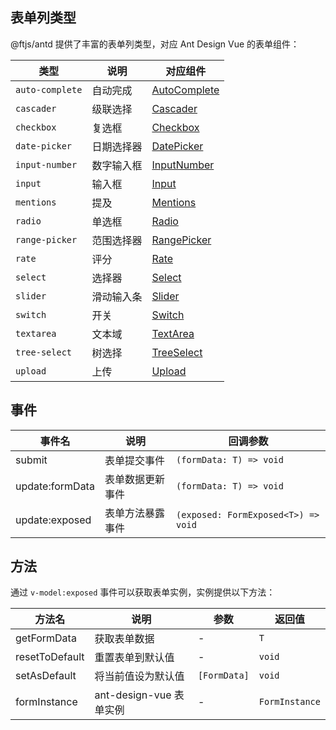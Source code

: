 ## 表单列类型

@ftjs/antd 提供了丰富的表单列类型，对应 Ant Design Vue 的表单组件：

| 类型            | 说明       | 对应组件                                                                      |
| --------------- | ---------- | ----------------------------------------------------------------------------- |
| `auto-complete` | 自动完成   | [AutoComplete](https://antdv.com/components/auto-complete)                    |
| `cascader`      | 级联选择   | [Cascader](https://antdv.com/components/cascader)                             |
| `checkbox`      | 复选框     | [Checkbox](https://antdv.com/components/checkbox)                             |
| `date-picker`   | 日期选择器 | [DatePicker](https://antdv.com/components/date-picker)                        |
| `input-number`  | 数字输入框 | [InputNumber](https://antdv.com/components/input-number)                      |
| `input`         | 输入框     | [Input](https://antdv.com/components/input)                                   |
| `mentions`      | 提及       | [Mentions](https://antdv.com/components/mentions)                             |
| `radio`         | 单选框     | [Radio](https://antdv.com/components/radio)                                   |
| `range-picker`  | 范围选择器 | [RangePicker](https://antdv.com/components/date-picker)                       |
| `rate`          | 评分       | [Rate](https://antdv.com/components/rate)                                     |
| `select`        | 选择器     | [Select](https://antdv.com/components/select)                                 |
| `slider`        | 滑动输入条 | [Slider](https://antdv.com/components/slider)                                 |
| `switch`        | 开关       | [Switch](https://antdv.com/components/switch)                                 |
| `textarea`      | 文本域     | [TextArea](https://antdv.com/components/input#components-input-demo-textarea) |
| `tree-select`   | 树选择     | [TreeSelect](https://antdv.com/components/tree-select)                        |
| `upload`        | 上传       | [Upload](https://antdv.com/components/upload)                                 |

## 事件

| 事件名          | 说明             | 回调参数                            |
| --------------- | ---------------- | ----------------------------------- |
| submit          | 表单提交事件     | `(formData: T) => void`             |
| update:formData | 表单数据更新事件 | `(formData: T) => void`             |
| update:exposed  | 表单方法暴露事件 | `(exposed: FormExposed<T>) => void` |

## 方法

通过 `v-model:exposed` 事件可以获取表单实例，实例提供以下方法：

| 方法名         | 说明                    | 参数         | 返回值         |
| -------------- | ----------------------- | ------------ | -------------- |
| getFormData    | 获取表单数据            | -            | `T`            |
| resetToDefault | 重置表单到默认值        | -            | `void`         |
| setAsDefault   | 将当前值设为默认值      | `[FormData]` | `void`         |
| formInstance   | ant-design-vue 表单实例 | -            | `FormInstance` |
